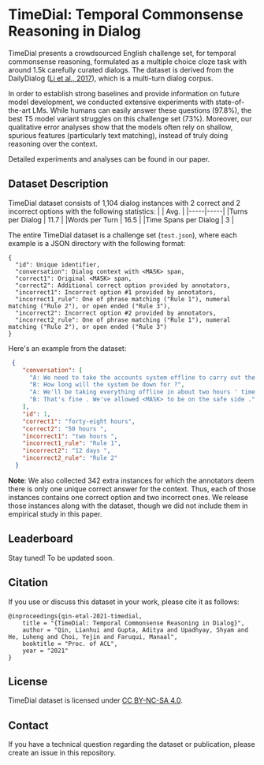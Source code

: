 # TimeDial: Temporal Commonsense Reasoning in Dialog

TimeDial presents a crowdsourced English challenge set, for temporal commonsense reasoning, formulated as a multiple choice cloze task with around 1.5k carefully curated dialogs. The dataset is derived from the DailyDialog ([Li et al., 2017](https://www.aclweb.org/anthology/I17-1099/)), which is a multi-turn dialog corpus.

In order to establish strong baselines and provide information on future model development, we conducted extensive experiments with state-of-the-art LMs. While humans can easily answer these questions (97.8\%), the best T5 model variant struggles on this challenge set (73\%). Moreover, our qualitative error analyses show that the models often rely on shallow, spurious features (particularly text matching), instead of truly doing reasoning over the context. 

Detailed experiments and analyses can be found in our paper. 

## Dataset Description
TimeDial dataset consists of 1,104 dialog instances with 2 correct and 2 incorrect options with the following statistics:
|      | Avg.   |
|-----|-----|
|Turns per Dialog  | 11.7  |
|Words per Turn  | 16.5   |
|Time Spans per Dialog  | 3  |

The entire TimeDial dataset is a challenge set (`test.json`), where each example is a JSON directory with the following format:
```
{
  "id": Unique identifier,
  "conversation": Dialog context with <MASK> span,
  "correct1": Original <MASK> span,
  "correct2": Additional correct option provided by annotators,
  "incorrect1": Incorrect option #1 provided by annotators, 
  "incorrect1_rule": One of phrase matching ("Rule 1"), numeral matching ("Rule 2"), or open ended ("Rule 3"),
  "incorrect2": Incorrect option #2 provided by annotators, 
  "incorrect2_rule": One of phrase matching ("Rule 1"), numeral matching ("Rule 2"), or open ended ("Rule 3")
}
```

Here's an example from the dataset:
```json
 {
    "conversation": [
      "A: We need to take the accounts system offline to carry out the upgrade . But don't worry , it won't cause too much inconvenience . We're going to do it over the weekend .",
      "B: How long will the system be down for ?",
      "A: We'll be taking everything offline in about two hours ' time . It'll be down for a minimum of twelve hours . If everything goes according to plan , it should be up again by 6 pm on Saturday .",
      "B: That's fine . We've allowed <MASK> to be on the safe side ."
    ],
    "id": 1,
    "correct1": "forty-eight hours",
    "correct2": "50 hours ",
    "incorrect1": "two hours ",
    "incorrect1_rule": "Rule 1",
    "incorrect2": "12 days ",
    "incorrect2_rule": "Rule 2"
  }
```

**Note**: We also collected 342 extra instances for which the annotators deem there is only one unique correct answer for the context. Thus, each of those instances contains one correct option and two incorrect ones. We release those instances along with the dataset, though we did not include them in empirical study in this paper.

## Leaderboard
Stay tuned! To be updated soon.

## Citation
If you use or discuss this dataset in your work, please cite it as follows:

```
@inproceedings{qin-etal-2021-timedial,
    title = "{TimeDial: Temporal Commonsense Reasoning in Dialog}",
    author = "Qin, Lianhui and Gupta, Aditya and Upadhyay, Shyam and He, Luheng and Choi, Yejin and Faruqui, Manaal",
    booktitle = "Proc. of ACL",
    year = "2021"
}
```

## License
TimeDial dataset is licensed under [CC BY-NC-SA 4.0](https://creativecommons.org/licenses/by-nc-sa/4.0/).

## Contact

If you have a technical question regarding the dataset or publication, please create an issue in this repository.
